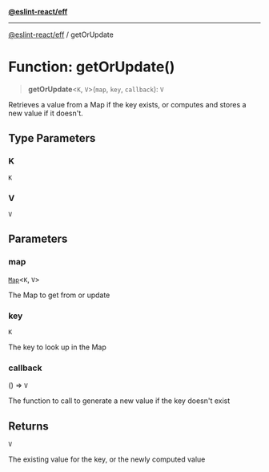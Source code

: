 [**@eslint-react/eff**](../README.md)

***

[@eslint-react/eff](../README.md) / getOrUpdate

# Function: getOrUpdate()

> **getOrUpdate**\<`K`, `V`\>(`map`, `key`, `callback`): `V`

Retrieves a value from a Map if the key exists, or computes and stores a new value if it doesn't.

## Type Parameters

### K

`K`

### V

`V`

## Parameters

### map

[`Map`](https://developer.mozilla.org/docs/Web/JavaScript/Reference/Global_Objects/Map)\<`K`, `V`\>

The Map to get from or update

### key

`K`

The key to look up in the Map

### callback

() => `V`

The function to call to generate a new value if the key doesn't exist

## Returns

`V`

The existing value for the key, or the newly computed value
